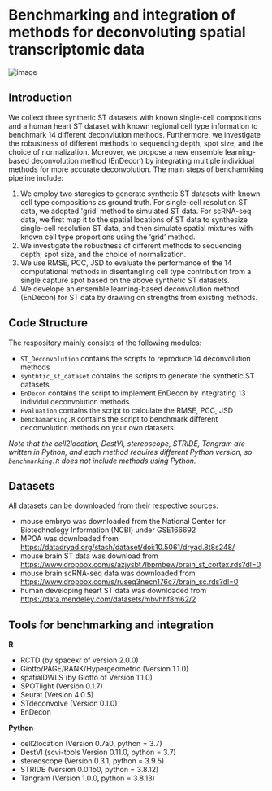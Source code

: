 # Benchmarking and integration of methods for deconvoluting spatial transcriptomic data

![image](https://github.com/SunXQlab/ST-deconvoulution/blob/main/figure1-framework_v2.jpg)

## Introduction

We collect three synthetic ST datasets with known single-cell compositions and a human heart ST dataset with known regional cell type information
to benchmark 14 different deconvlution methods. Furthermore, we investigate the robustness of different methods to sequencing depth, spot size, and 
the choice of normalization. Moreover, we propose a new ensemble learning-based deconvolution method (EnDecon) by integrating multiple individual 
methods for more accurate deconvolution.
The main steps of benchamrking pipeline include: 
1) We employ two staregies to generate synthetic ST datasets with known cell type compositions as ground truth. For single-cell resolution ST data, we adopted 'grid' method to simulated ST data. For scRNA-seq data, we first map it to the spatial locations of ST data to synthesize single-cell resolution ST data, and then simulate spatial mixtures with known cell type proportions using the ‘grid’ method.<br> 
2) We investigate the robustness of different methods to sequencing depth, spot size, and the choice of normalization.<br> 
3) We use RMSE, PCC, JSD to evaluate the performance of the 14 computational methods in disentangling cell type contribution from a single capture spot based on the above synthetic ST datasets.<br>
4) We develope an ensemble learning-based deconvolution method (EnDecon) for ST data by drawing on strengths from existing methods.<br> 

## Code Structure
The respository mainly consists of the following modules:
* `ST_Deconvolution` contains the scripts to reproduce 14 deconvolution methods<br>
* `synthtic_st_dataset` contains the scripts to generate the synthetic ST datasets<br>
* `EnDecon` contains the script to implement EnDecon by integrating 13 individul deconvolution methods<br>
* `Evaluation` contains the script to calculate the RMSE, PCC, JSD<br>
* `benchamarking.R` contains the script to benchmark different deconvolution methods on your own datasets. <br>

*Note that the cell2location, DestVI, stereoscope, STRIDE, Tangram are written in Python, and each method requires different Python version, so `benchmarking.R` does not include methods using Python.* 

## Datasets
All datasets can be downloaded from their respective sources:<br>
* mouse embryo was downloaded from the National Center for Biotechnology Information (NCBI) under GSE166692<br>
* MPOA was downloaded from https://datadryad.org/stash/dataset/doi:10.5061/dryad.8t8s248/<br>
* mouse brain ST data was download from https://www.dropbox.com/s/azjysbt7lbpmbew/brain_st_cortex.rds?dl=0 <br>
* mouse brain scRNA-seq data was downloaded from https://www.dropbox.com/s/ruseq3necn176c7/brain_sc.rds?dl=0<br>
* human developing heart ST data was downloaded from https://data.mendeley.com/datasets/mbvhhf8m62/2<br>

## Tools for benchmarking and integration
**R**
* RCTD (by spacexr of version 2.0.0)<br>
* Giotto/PAGE/RANK/Hypergeometric (Version 1.1.0)<br>
* spatialDWLS (by Giotto of Version 1.1.0)<br>
* SPOTlight (Version 0.1.7)<br>
* Seurat (Version 4.0.5)<br>
* STdeconvolve (Version 0.1.0)<br>
* EnDecon<br>

**Python**<br>
* cell2location (Version 0.7a0, python = 3.7)<br>
* DestVI (scvi-tools Version 0.11.0, python = 3.7)<br>
* stereoscope (Version 0.3.1, python = 3.9.5)<br>
* STRIDE (Version 0.0.1b0, python = 3.8.12)<br>
* Tangram (Version 1.0.0, python = 3.8.13)<br>














